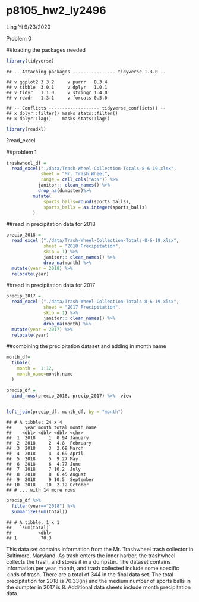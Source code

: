 p8105\_hw2\_ly2496
================
Ling Yi
9/23/2020

Problem 0

\#\#loading the packages needed

``` r
library(tidyverse)
```

    ## -- Attaching packages ---------------- tidyverse 1.3.0 --

    ## v ggplot2 3.3.2     v purrr   0.3.4
    ## v tibble  3.0.1     v dplyr   1.0.1
    ## v tidyr   1.1.0     v stringr 1.4.0
    ## v readr   1.3.1     v forcats 0.5.0

    ## -- Conflicts ------------------- tidyverse_conflicts() --
    ## x dplyr::filter() masks stats::filter()
    ## x dplyr::lag()    masks stats::lag()

``` r
library(readxl)
```

?read\_excel

\#\#problem 1

``` r
trashwheel_df =
  read_excel("./data/Trash-Wheel-Collection-Totals-8-6-19.xlsx",
             sheet = "Mr. Trash Wheel",
             range = cell_cols("A:N")) %>%
            janitor:: clean_names() %>%
            drop_na(dumpster)%>%
          mutate(
              sports_balls=round(sports_balls),
              sports_balls = as.integer(sports_balls)
          )
```

\#\#read in precipitation data for 2018

``` r
precip_2018 =
  read_excel ("./data/Trash-Wheel-Collection-Totals-8-6-19.xlsx",
              sheet = "2018 Precipitation",
              skip = 1) %>% 
              janitor:: clean_names() %>%
              drop_na(month) %>% 
  mutate(year = 2018) %>% 
  relocate(year)
```

\#\#read in precipitation data for 2017

``` r
precip_2017 =
  read_excel ("./data/Trash-Wheel-Collection-Totals-8-6-19.xlsx",
              sheet = "2017 Precipitation",
              skip = 1) %>% 
              janitor:: clean_names() %>%
              drop_na(month) %>% 
  mutate(year = 2017) %>% 
  relocate(year)
```

\#\#combining the precipitation dataset and adding in month name

``` r
month_df=
  tibble(
    month =  1:12,
    month_name=month.name
  )

precip_df = 
  bind_rows(precip_2018, precip_2017) %>%  view


left_join(precip_df, month_df, by = "month")
```

    ## # A tibble: 24 x 4
    ##     year month total month_name
    ##    <dbl> <dbl> <dbl> <chr>     
    ##  1  2018     1  0.94 January   
    ##  2  2018     2  4.8  February  
    ##  3  2018     3  2.69 March     
    ##  4  2018     4  4.69 April     
    ##  5  2018     5  9.27 May       
    ##  6  2018     6  4.77 June      
    ##  7  2018     7 10.2  July      
    ##  8  2018     8  6.45 August    
    ##  9  2018     9 10.5  September 
    ## 10  2018    10  2.12 October   
    ## # ... with 14 more rows

``` r
precip_df %>% 
  filter(year=="2018") %>% 
  summarize(sum(total))
```

    ## # A tibble: 1 x 1
    ##   `sum(total)`
    ##          <dbl>
    ## 1         70.3

This data set contains information from the Mr. Trashwheel trash
collector in Baltimore, Maryland. As trash enters the inner harbor, the
trashwheel collects the trash, and stores it in a dumpster. The dataset
contains information per year, month, and trash collected include some
specific kinds of trash. There are a total of 344 in the final data set.
The total precipitation for 2018 is 70.33(in) and the medium number of
sports balls in the dumpter in 2017 is 8. Additional data sheets include
month precipitation data.
